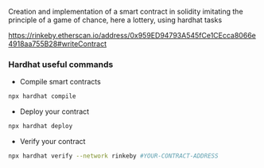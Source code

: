 Creation and implementation of a smart contract in solidity imitating the principle of a game of chance, here a lottery, using hardhat tasks

https://rinkeby.etherscan.io/address/0x959ED94793A545fCe1CEcca8066e4918aa755B28#writeContract

### Hardhat useful commands

- Compile smart contracts

```sh
npx hardhat compile
```

- Deploy your contract 

```sh
npx hardhat deploy
``` 
- Verify your contract

```sh
npx hardhat verify --network rinkeby #YOUR-CONTRACT-ADDRESS
```

